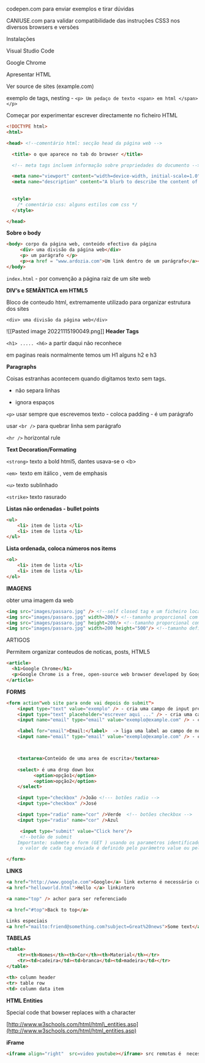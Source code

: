 codepen.com
para enviar exemplos e tirar dúvidas

CANIUSE.com 
para validar compatibilidade das instruções CSS3 nos diversos browsers e versões


Instalações

Visual Studio Code

Google Chrome 

Apresentar HTML 

Ver source de sites (example.com)

exemplo de tags, nesting - `<p> Um pedaço de texto <span> em html </span></p>`

Começar por experimentar escrever directamente no ficheiro HTML

```html
<!DOCTYPE html>
<html>

<head> <!--comentário html: secção head da página web -->

  <title> o que aparece no tab do browser </title>

  <!-- meta tags incluem informação sobre propriedades do documento -->

  <meta name="viewport" content="width=device-width, initial-scale=1.0">
  <meta name="description" content="A blurb to describe the content of the page appears here" >
  
  
  <style> 
    /* comentário css: alguns estilos com css */
  </style>

</head>
```

**Sobre o body**

```html
<body> corpo da página web, conteúdo efectivo da página
     <div> uma divisão da página web</div>
     <p> um parágrafo </p>
     <p><a href = "www.ardozia.com">Um link dentro de um parágrafo</a></p>
</body>

```

`index.html` - por convenção a página raiz de um site web

**DIV’s e SEMÂNTICA em HTML5**

Bloco de conteudo html, extremamente utilizado para organizar estrutura dos sites

`<div> uma divisão da página web</div>`

![[Pasted image 20221115190049.png]]
**Header Tags**

`<h1> ..... <h6>` a partir daqui não reconhece

em paginas reais normalmente temos um H1 alguns h2 e h3

**Paragraphs**

Coisas estranhas acontecem quando digitamos texto sem tags.

- não separa linhas 

- ignora espaços

`<p>` usar sempre que escrevemos texto - coloca padding - é um parágrafo

usar `<br />` para quebrar linha sem parágrafo

`<hr />` horizontal rule

**Text Decoration/Formating**

`<strong>` texto a bold html5, dantes usava-se o \<b\>

`<em> `texto em itálico , vem de emphasis

`<u>` texto sublinhado

`<strike>` texto rasurado

**Listas não ordenadas - bullet points**

```html
<ul>
    <li> item de lista </li>
    <li> item de lista </li>
</ul>
```

**Lista ordenada, coloca números nos items**

```html
<ol> 
    <li> item de lista </li>
    <li> item de lista </li>
</ol>
```

**IMAGENS**

obter uma imagem da web

```html
<img src="images/passaro.jpg" /> <!--self closed tag e um ficheiro local, tem por base a director do index.html -->
<img src="images/passaro.jpg" width=200/> <!--tamanho proporcional com base na largura -->
<img src="images/passaro.jpg" height=200/> <!--tamanho proporcional com base na altura-->
<img src="images/passaro.jpg" width=200 height="500"/> <!--tamanho definido em altura e largura, pode distorcer-->
```

ARTIGOS

Permitem organizar conteudos de noticas, posts, HTML5

```html
<article>
  <h1>Google Chrome</h1>
  <p>Google Chrome is a free, open-source web browser developed by Google, released in 2008.</p>
</article>
```

**FORMS**

```html
<form action"web site para onde vai depois do submit">
    <input type="text" value="exemplo" /> - cria uma campo de input preenchido com exemplo
    <input type="text" placeholder="escrever aqui ..." /> - cria uma campo com um hint, desaparece quando se escreve
    <input name="email" type="email" value="exemplo@example.com" /> - cria uma campo de input, tipo email

    <label for="email">Email:</label>  -> liga uma label ao campo de nome email
    <input name="email" type="email" value="exemplo@example.com" /> - cria uma campo de input, tipo email



    <textarea>Conteúdo de uma area de escrita</textarea>
    
    <select> é uma drop down box
          <option>opção1</option>
          <option>opção2</option>
    </select>

    <input type="checkbox" />João <!--- botões radio -->
    <input type="checkbox" />José

    <input type="radio" name="cor" />Verde  <!-- botões checkbox -->
    <input type="radio" name="cor" />Azul

     <input type="submit" value="Click here"/> 
     <!--botão de submit
    Importante: submete o form (GET ) usando os parametros identificados com name nas tags input
     o valor de cada tag enviada é definido pelo parámetro value ou pelo utilizador -->

</form>
```

**LINKS**

```html
<a href="http://www.google.com">Google</a> link externo é necessário colocar http
<a href="helloworld.html">Hello </a> linkintero

<a name="top" /> achor para ser referenciado

<a href="#top">Back to top</a>

Links especiais
<a href="mailto:friend@something.com?subject=Great%20news">Some text</a>
```

**TABELAS**

```html
<table>
    <tr><th>Nomes</th><th>Cor</th><th>Material</th></tr>
    <tr><td>cadeira</td><td>branca</td><td>madeira</td></tr>
</table>

<th> column header
<tr> table row
<td> column data item
```

**HTML Entities**

Special code that bowser replaces with a character

[http://www.w3schools.com/html/html\_entities.asp](http://www.w3schools.com/html/html_entities.asp)

**iFrame**

```html
<iframe align="right"  src=video youtube></iframe> src remotas é  necessário ficheiro estar também remoto


```